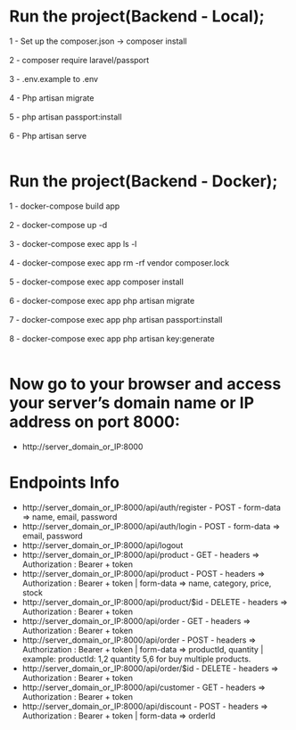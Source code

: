 # Run the project(Backend - Local);
1 - Set up the composer.json -> composer install<br><br>
2 - composer require laravel/passport <br><br>
3 - .env.example to .env <br><br>
4 - Php artisan migrate<br><br>
5 - php artisan passport:install <br><br>
6 - Php artisan serve<br><br>


# Run the project(Backend - Docker);
1 - docker-compose build app<br><br>
2 - docker-compose up -d<br><br>
3 - docker-compose exec app ls -l<br><br>
4 - docker-compose exec app rm -rf vendor composer.lock<br><br>
5 - docker-compose exec app composer install<br><br>
6 - docker-compose exec app php artisan migrate<br><br>
7 - docker-compose exec app php artisan passport:install <br><br>
8 - docker-compose exec app php artisan key:generate <br><br>

# Now go to your browser and access your server’s domain name or IP address on port 8000:
- http://server_domain_or_IP:8000




# Endpoints Info
- http://server_domain_or_IP:8000/api/auth/register - POST - form-data => name, email, password
- http://server_domain_or_IP:8000/api/auth/login - POST - form-data => email, password
- http://server_domain_or_IP:8000/api/logout
- http://server_domain_or_IP:8000/api/product - GET - headers => Authorization : Bearer + token
- http://server_domain_or_IP:8000/api/product - POST - headers => Authorization : Bearer + token | form-data => name, category, price, stock
- http://server_domain_or_IP:8000/api/product/$id - DELETE - headers => Authorization : Bearer + token
- http://server_domain_or_IP:8000/api/order - GET - headers => Authorization : Bearer + token
- http://server_domain_or_IP:8000/api/order - POST - headers => Authorization : Bearer + token | form-data => productId, quantity | example: productId: 1,2 quantity 5,6 for buy multiple products.
- http://server_domain_or_IP:8000/api/order/$id - DELETE - headers => Authorization : Bearer + token
- http://server_domain_or_IP:8000/api/customer - GET - headers => Authorization : Bearer + token
- http://server_domain_or_IP:8000/api/discount - POST - headers => Authorization : Bearer + token | form-data => orderId 
